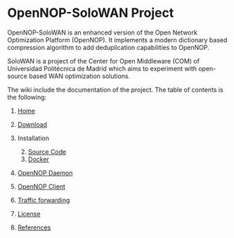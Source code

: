 # OpenNOP-SoloWAN Project

OpenNOP-SoloWAN is an enhanced version of the Open Network Optimization Platform (OpenNOP). It implements a modern dictionary based compression algorithm to add deduplication capabilities to OpenNOP. 

SoloWAN is a project of the Center for Open Middleware (COM) of Universidad Politécnica de Madrid which aims to experiment with open-source based WAN optimization solutions.

The wiki include the documentation of the project. The table of contents is the following:

1. [Home](https://github.com/centeropenmiddleware/solowan/wiki)

1. [Download](https://github.com/centeropenmiddleware/solowan/wiki/Download)

1. Installation

    2. [Source Code](https://github.com/centeropenmiddleware/solowan/wiki/Installation%20SourceCode)
    2. [Docker](https://github.com/centeropenmiddleware/solowan/wiki/Installation%20Docker)

1. [OpenNOP Daemon](https://github.com/centeropenmiddleware/solowan/wiki/OpenNOP%20Daemon)

1. [OpenNOP Client](https://github.com/centeropenmiddleware/solowan/wiki/OpenNOP%20Client)

1. [Traffic forwarding](https://github.com/centeropenmiddleware/solowan/wiki/Traffic%20forwarding)

1. [License](https://github.com/centeropenmiddleware/solowan/wiki/License)

1. [References](https://github.com/centeropenmiddleware/solowan/wiki/References)
